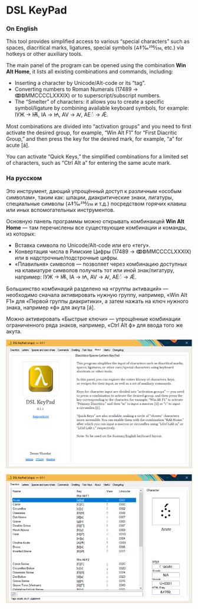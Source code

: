 # DSL KeyPad

### On English

This tool provides simplified access to various “special characters” such as spaces, diacritical marks, ligatures, special symbols (⁂‡‰250⁄250, etc.) via hotkeys or other auxiliary tools.

The main panel of the program can be opened using the combination **Win Alt Home**, it lists all existing combinations and commands, including:

- Inserting a character by Unicode/Alt-code or its “tag”.
- Converting numbers to Roman Numerals (17489 → ↂↁⅯⅯⅭⅭⅭⅭⅬⅩⅩⅩⅨ) or to superscript/subscript numbers.
- The “Smelter” of characters: it allows you to create a specific symbol/ligature by combining available keyboard symbols, for example: ІУЖ → Ѭ, ІА → Ꙗ, AV → Ꜹ, AE◌́ → Ǽ.

Most combinations are divided into “activation groups” and you need to first activate the desired group, for example, “Win Alt F1” for “First Diacritic Group,” and then press the key for the desired mark, for example, “a” for acute \[á\].

You can activate “Quick Keys,” the simplified combinations for a limited set of characters, such as “Ctrl Alt a” for entering the same acute mark.

### На русском

Это инструмент, дающий упрощённый доступ к различным «особым символам», таким как: шпации, диакритические знаки, лигатуры, специальные символы (⁂‡‰250⁄250 и т.д.) посредством горячих клавиш или иных вспомогательных инструментов.

Основную панель программы можно открывать комбинаицей **Win Alt Home** — там перечислены все существующие комбинации и команды, из которых:

- Вставка символа по Unicode/Alt-code или его «тегу».
- Конвертация числа в Римские Цифры (17489 → ↂↁⅯⅯⅭⅭⅭⅭⅬⅩⅩⅩⅨ) или в надстрочные/подстрочные цифры.
- «Плавильня» символов — позволяет через комбинацию доступных на клавиатуре символов получить тот или иной знак/лигатуру, например: ІУЖ → Ѭ, ІА → Ꙗ, AV → Ꜹ, AE◌́ → Ǽ.

Большинство комбинаций разделено на «группы активаций» — необходимо сначала активировать нужную группу, например, «Win Alt F1» для «Первой группы диакритики», а затем нажать на ключ нужного знака, например «ф» для акута \[á\].

Можно активировать «Быстрые ключи» — упрощённые комбинации ограниченного ряда знаков, например, «Ctrl Alt ф» для ввода того же акута.

![](Images/20240905_0.png)

![](Images/20240905_1.png)
